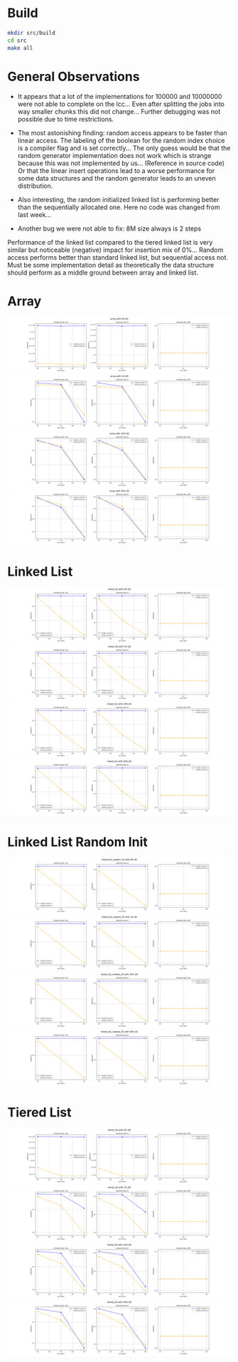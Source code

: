 # Build

```bash
mkdir src/build
cd src
make all
```

# General Observations
- It appears that a lot of the implementations for 100000 and 10000000 were not able to complete on the lcc...
Even after splitting the jobs into way smaller chunks this did not change... Further debugging was not possible due to time restrictions.

- The most astonishing finding: random access appears to be faster than linear access.
The labeling of the boolean for the random index choice is a compiler flag and is set correctly...
The only guess would be that the random generator implementation does not work which is strange because this was not implemented by us... (Reference in source code)
Or that the linear insert operations lead to a worse performance for some data structures and the random generator leads to an uneven distribution.

- Also interesting, the random initialized linked list is performing better than the sequentially allocated one. Here no code was changed from last week...
- Another bug we were not able to fix: 8M size always is 2 steps

Performance of the linked list compared to the tiered linked list is very similar but noticeable (negative) impact for insertion mix of 0%...
Random access performs better than standard linked list, but sequential access not.
Must be some implementation detail as theoretically the data structure should perform as a middle ground between array and linked list.

# Array
![image](./images/array_ins_mix_0.png)
![image](./images/array_ins_mix_1.png)
![image](./images/array_ins_mix_10.png)
![image](./images/array_ins_mix_50.png)

# Linked List
![image](./images/linked_list_ins_mix_0.png)
![image](./images/linked_list_ins_mix_1.png)
![image](./images/linked_list_ins_mix_10.png)
![image](./images/linked_list_ins_mix_50.png)

# Linked List Random Init
![image](./images/linked_list_random_fill_ins_mix_0.png)
![image](./images/linked_list_random_fill_ins_mix_1.png)
![image](./images/linked_list_random_fill_ins_mix_10.png)
![image](./images/linked_list_random_fill_ins_mix_50.png)

# Tiered List
![image](./images/tiered_list_ins_mix_0.png)
![image](./images/tiered_list_ins_mix_1.png)
![image](./images/tiered_list_ins_mix_10.png)
![image](./images/tiered_list_ins_mix_50.png)
